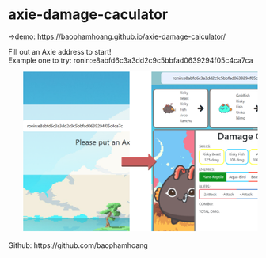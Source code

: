# axie-damage-caculator

->demo: https://baophamhoang.github.io/axie-damage-calculator/

Fill out an Axie address to start! <br/>
Example one to try: ronin:e8abfd6c3a3dd2c9c5bbfad0639294f05c4ca7ca

<div style="margin-left: 30px;">
<img src="https://github.com/baophamhoang/axie-damage-caculator/blob/master/resources/img/example.png" alt='Instruction' width="600" style='left:50'>
</div>

<br />
Github: https://github.com/baophamhoang

